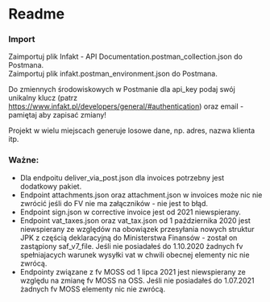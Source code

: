 # Readme

### Import
Zaimportuj plik Infakt - API Documentation.postman_collection.json do Postmana. <br>
Zaimportuj plik infakt.postman_environment.json do Postmana. 
 

Do zmiennych środowiskowych w Postmanie dla api_key podaj swój unikalny klucz (patrz https://www.infakt.pl/developers/general/#authentication) oraz email - pamiętaj aby zapisać zmiany! 

Projekt w wielu miejscach generuje losowe dane, np. adres, nazwa klienta itp.  

### Ważne: 
 - Dla endpoitu deliver_via_post.json dla invoices potrzebny jest dodatkowy pakiet. <br>
 - Endpoint attachments.json oraz attachment.json w invoices może nic nie zwrócić jeśli do FV nie ma załączników - nie jest to błąd. <br>
 - Endpoint sign.json w corrective invoice jest od 2021 niewspierany. <br>
 - Endpoint vat_taxes.json oraz vat_tax.json od 1 października 2020 jest niewspierany ze względów na obowiązek przesyłania nowych struktur JPK z częścią deklaracyjną do Ministerstwa Finansów - został on zastąpiony saf_v7_file. Jeśli nie posiadałeś do 1.10.2020 żadnych fv spełniajacych warunek wysyłki vat w chwili obecnej elementy nic nie zwrócą. <br>
 - Endpointy związane z fv MOSS od 1 lipca 2021 jest niewspierany ze względu na zmianę fv MOSS na OSS. Jeśli nie posiadałeś do 1.07.2021 żadnych fv MOSS elementy nic nie zwrócą. <br>
